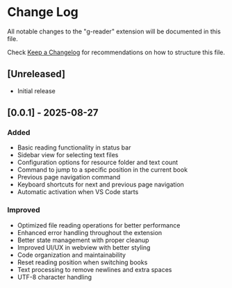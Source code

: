 # Change Log

All notable changes to the "g-reader" extension will be documented in this file.

Check [Keep a Changelog](http://keepachangelog.com/) for recommendations on how to structure this file.

## [Unreleased]

- Initial release

## [0.0.1] - 2025-08-27

### Added
- Basic reading functionality in status bar
- Sidebar view for selecting text files
- Configuration options for resource folder and text count
- Command to jump to a specific position in the current book
- Previous page navigation command
- Keyboard shortcuts for next and previous page navigation
- Automatic activation when VS Code starts

### Improved
- Optimized file reading operations for better performance
- Enhanced error handling throughout the extension
- Better state management with proper cleanup
- Improved UI/UX in webview with better styling
- Code organization and maintainability
- Reset reading position when switching books
- Text processing to remove newlines and extra spaces
- UTF-8 character handling